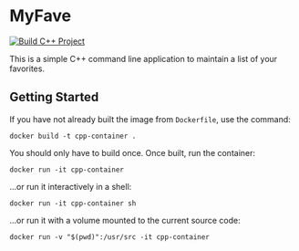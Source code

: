 # MyFave

[![Build C++ Project](https://github.com/bincent0929/vr-MyFave/actions/workflows/main.yml/badge.svg?branch=main&event=status)](https://github.com/bincent0929/vr-MyFave/actions/workflows/main.yml)

This is a simple C++ command line application to maintain a list of your favorites.

## Getting Started

If you have not already built the image from `Dockerfile`, use the command:

```
docker build -t cpp-container .
```

You should only have to build once. Once built, run the container:

```
docker run -it cpp-container
```

...or run it interactively in a shell:

```
docker run -it cpp-container sh
```

...or run it with a volume mounted to the current source code:

```
docker run -v "$(pwd)":/usr/src -it cpp-container
```

